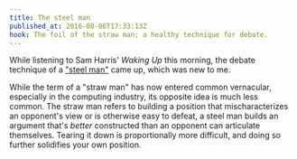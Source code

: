 ```yaml
---
title: The steel man
published_at: 2016-08-06T17:33:13Z
hook: The foil of the straw man; a healthy technique for debate.
---
```


While listening to Sam Harris' _Waking Up_ this morning, the debate technique
of a ["steel man"][steel-man] came up, which was new to me.

While the term of a "straw man" has now entered common vernacular, especially
in the computing industry, its opposite idea is much less common. The straw man
refers to building a position that mischaracterizes an opponent's view or is
otherwise easy to defeat, a steel man builds an argument that's _better_
constructed than an opponent can articulate themselves. Tearing it down is
proportionally more difficult, and doing so further solidifies your own
position.

[steel-man]: https://wiki.lesswrong.com/wiki/Steel_man
